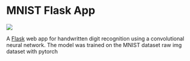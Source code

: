# MNIST Flask App
![](https://github.com/ccoltong1215/mnist-flask-pytorch/blob/master/media/screenshot.png)

A [Flask](http://hanwifi.iptime.org:9000) web app for handwritten digit recognition using a convolutional neural network. The model was trained on the MNIST dataset raw img dataset with pytorch
